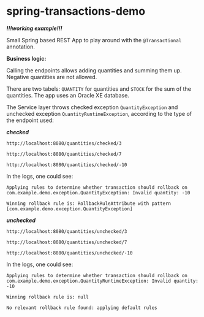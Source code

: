 # spring-transactions-demo

**_!!!working example!!!_**

Small Spring based REST App to play around with the ```@Transactional``` annotation.

**Business logic:**

Calling the endpoints allows adding quantities and summing them up. Negative quantities are not allowed.

There are two tabels: ```QUANTITY``` for quantities and ```STOCK``` for the sum of the quantities. The app uses an Oracle XE database.

The Service layer throws checked exception ```QuantityException``` and unchecked exception ```QuantityRuntimeException```, according to the type of the endpoint used:

_**checked**_

```http://localhost:8080/quantities/checked/3```

```http://localhost:8080/quantities/checked/7```

```http://localhost:8080/quantities/checked/-10```

In the logs, one could see:

```Applying rules to determine whether transaction should rollback on com.example.demo.exception.QuantityException: Invalid quantity: -10```

```Winning rollback rule is: RollbackRuleAttribute with pattern [com.example.demo.exception.QuantityException]```

_**unchecked**_

```http://localhost:8080/quantities/unchecked/3```

```http://localhost:8080/quantities/unchecked/7```

```http://localhost:8080/quantities/unchecked/-10```

In the logs, one could see:

```Applying rules to determine whether transaction should rollback on com.example.demo.exception.QuantityRuntimeException: Invalid quantity: -10```

```Winning rollback rule is: null```

```No relevant rollback rule found: applying default rules```